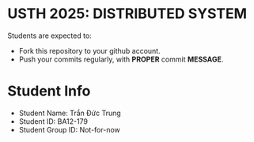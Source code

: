 USTH 2025: DISTRIBUTED SYSTEM
=====================================================

Students are expected to:
* Fork this repository to your github account.
* Push your commits regularly, with **PROPER** commit **MESSAGE**.


Student Info
=========================

* Student Name: Trần Đức Trung
* Student ID: BA12-179
* Student Group ID: Not-for-now
